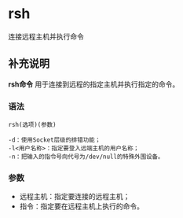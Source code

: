 rsh
===

连接远程主机并执行命令

## 补充说明

**rsh命令** 用于连接到远程的指定主机并执行指定的命令。

### 语法  

```
rsh(选项)(参数)
```

  

```
-d：使用Socket层级的排错功能；
-l<用户名称>：指定要登入远端主机的用户名称；
-n：把输入的指令号向代号为/dev/null的特殊外围设备。
```

### 参数  

*   远程主机：指定要连接的远程主机；
*   指令：指定要在远程主机上执行的命令。


